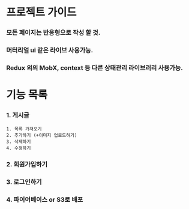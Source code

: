 # 프로젝트 가이드

### 모든 페이지는 반응형으로 작성 할 것.
### 머터리얼 ui 같은 라이브 사용가능.
### Redux 외의 MobX, context 등 다른 상태관리 라이브러리 사용가능.

# 기능 목록

### 1. 게시글 
    1. 목록 가져오기
    2. 추가하기 (+이미지 업로드하기)
    3. 삭제하기 
    4. 수정하기
### 2. 회원가입하기
### 3. 로그인하기  
### 4. 파이어베이스 or S3로 배포
